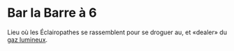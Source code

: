# Bar la Barre à 6

Lieu où les Éclairopathes se rassemblent pour se droguer au, et «dealer» du [gaz lumineux](../../drogue-lx.md).
